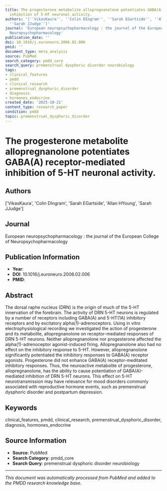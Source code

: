 ```yaml
---
title: The progesterone metabolite allopregnanolone potentiates GABA(A) receptor-mediated
  inhibition of 5-HT neuronal activity.
authors: '[''VikasKaura'', ''Colin DIngram'', ''Sarah EGartside'', ''Allan HYoung'',
  ''Sarah JJudge'']'
journal: 'European neuropsychopharmacology : the journal of the European College of
  Neuropsychopharmacology'
publication_date: ''
doi: 10.1016/j.euroneuro.2006.02.006
pmid: ''
document_type: meta_analysis
source: PubMed
search_category: pmdd_core
search_query: premenstrual dysphoric disorder neurobiology
tags:
- clinical_features
- pmdd
- clinical_research
- premenstrual_dysphoric_disorder
- diagnosis
- hormones_endocrine
created_date: '2025-10-21'
content_type: research_paper
condition: pmdd
topic: premenstrual_dysphoric_disorder
---
```


# The progesterone metabolite allopregnanolone potentiates GABA(A) receptor-mediated inhibition of 5-HT neuronal activity.

## Authors
['VikasKaura', 'Colin DIngram', 'Sarah EGartside', 'Allan HYoung', 'Sarah JJudge']

## Journal
European neuropsychopharmacology : the journal of the European College of Neuropsychopharmacology

## Publication Information
- **Year**: 
- **DOI**: 10.1016/j.euroneuro.2006.02.006
- **PMID**: 

## Abstract
The dorsal raphe nucleus (DRN) is the origin of much of the 5-HT innervation of the forebrain. The activity of DRN 5-HT neurons is regulated by a number of receptors including GABA(A) and 5-HT(1A) inhibitory receptors and by excitatory alpha(1)-adrenoceptors. Using in vitro electrophysiological recording we investigated the action of progesterone and its metabolite, allopregnanolone on receptor-mediated responses of DRN 5-HT neurons. Neither allopregnanolone nor progesterone affected the alpha(1)-adrenoceptor agonist-induced firing. Allopregnanolone also had no effect on the inhibitory response to 5-HT. However, allopregnanolone significantly potentiated the inhibitory responses to GABA(A) receptor agonists. Progesterone did not enhance GABA(A) receptor-meditated inhibitory responses. Thus, the neuroactive metabolite of progesterone, allopregnanolone, has the ability to cause potentiation of GABA(A)-mediated inhibition of DRN 5-HT neurons. This effect on 5-HT neurotransmission may have relevance for mood disorders commonly associated with reproductive hormone events, such as premenstrual dysphoric disorder and postpartum depression.

## Keywords
clinical_features, pmdd, clinical_research, premenstrual_dysphoric_disorder, diagnosis, hormones_endocrine

## Source Information
- **Source**: PubMed
- **Search Category**: pmdd_core
- **Search Query**: premenstrual dysphoric disorder neurobiology

---
*This document was automatically processed from PubMed and added to the PMDD research knowledge base.*
